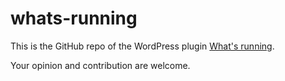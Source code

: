 whats-running
=============

This is the GitHub repo of the WordPress plugin [What's running](http://wordpress.org/plugins/whats-running/).

Your opinion and contribution are welcome.
